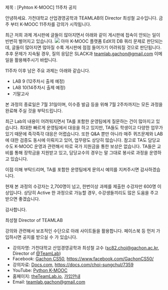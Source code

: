 제목 : [Pyhton K-MOOC] 11주차 공지

안녕하세요. 가천대학교 산업경영공학과 TEAMLAB의 Director 최성철 교수입니다.
금주 부터 K-MOOC 11주차를 강의가 시작됩니다.

최근 저희 과제 게시판에 글들이 많아지면서 아래와 같이 게시판에 접속이 안되는 일이 빈번히 벌어지고 있습니다.
<img src=https://raw.githubusercontent.com/TeamLab/Gachon_CS50_Python_KMOOC/master/announcement/email/error.png>
아마 K-MOOC 플랫폼 EdX의 DB 쿼리 문제로 판단되는데, 글들이 많아지면 많아질 수록 게시판에 점점 들어가기 어려워질 것으로 판단됩니다.
추후 문제가 지속될 경우, 질의 응답은 SLACK과 teamlab.gachon@gmail.com 이메일을 활용해주시기 바랍니다.

11주차 이후 남은 주요 과제는 아래와 같습니다.
- LAB 9 (12주차시 출제 예정)
- LAB 10(14주차시 출제 예정)
- 기말고사

본 과정의 종료일은 7월 31일이며, 이수증 발급 등을 위해 7월 2주차까지는 모든 과정을 완료해 주실 것을 부탁드립니다.

최근 Lab의 내용이 어려워지면서 TA를 포함한 운영팀에게 질문하는 건이 많아지고 있습니다.
최대한 빠르게 운영팀에서 대응을 하고 있지만, TA들도 학생이고 다양한 업무가 있기 때문에 즉각즉각 대응은 어렵습니다.
또한 Q&A 뿐만 아니라 매주 퀴즈문제와 LAB에 대한 검증도 동시에 이뤄지고 있어, 업무량도 상당히 많습니다.
참고로 TA도 담당교수도 K-MOOC 운영과 관련해서 따로 국가 지원금을 통한 보상은 없습니다.
TA들은 교비를 통해 장학금을 지원받고 있고, 담당교수의 경우는 말 그대로 봉사로 과정을 운영하고 있습니다.

이점 이해 부탁드리며, TA를 포함한 운영팀에게 문의시 예의를 지켜주시면 감사하겠습니다.

현재 본 과정의 수강자는 2,700명이 넘고, 한번이상 과제를 제출한 수강자만 600명 이상입니다.
상당히 Active 한 과정으로 가능할 경우, 수강생들끼리도 많은 도움을 주고 받으면 좋겠습니다.

감사합니다.

최성철 Director of TEAMLAB

강의와 관련해서 보조적인 수단으로 아래 사이트들을 활용합니다. 페이스북 등 먼저 가입하시면 공지를 받으실 수 가 있습니다.
* 강의자명: 가천대학교 산업경영공학과 최성철 교수 (sc82.choi@gachon.ac.kr, Director of [@TeamLab](https://github.com/TeamLab))
* Facebook: [Gachon CS50](https://www.facebook.com/GachonCS50), https://www.facebook.com/GachonCS50/
* 강의자료: [Docs.com](https://docs.com/choi-sungchul/7359), https://docs.com/choi-sungchul/7359
* YouTube: [Python K-MOOC](https://www.youtube.com/playlist?list=PLBHVuYlKEkUJvRVv9_je9j3BpHwGHSZHz)
* 홈페이지: [theTeamLab.io](http://theteamlab.io/), [가입안내](https://www.youtube.com/watch?v=_jRvA170Z0c&list=PLBHVuYlKEkUJvRVv9_je9j3BpHwGHSZHz&index=12&t=19s)
* Email: teamlab.gachon@gmail.com
